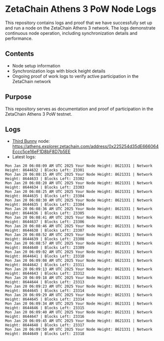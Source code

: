# ZetaChain Athens 3 PoW Node Logs
This repository contains logs and proof that we have successfully set up and run a node on the ZetaChain Athens 3 network. The logs demonstrate continuous node operation, including synchronization details and performance.

## Contents
- Node setup information
- Synchronization logs with block height details
- Ongoing proof of work logs to verify active participation in the ZetaChain network

## Purpose
This repository serves as documentation and proof of participation in the ZetaChain Athens 3 PoW testnet.

## Logs

- [Third Bunny](https://thirdbunny.xyz/) node: https://athens.explorer.zetachain.com/address/0x225254d35dE666064Eccc5ce16eF1D8bF8D7b5EE
- Latest logs:
```
Mon Jan 20 06:08:09 AM UTC 2025 Your Node Height: 8621331 | Network Height: 8644632 | Blocks Left: 23301
Mon Jan 20 06:08:15 AM UTC 2025 Your Node Height: 8621331 | Network Height: 8644633 | Blocks Left: 23302
Mon Jan 20 06:08:20 AM UTC 2025 Your Node Height: 8621331 | Network Height: 8644634 | Blocks Left: 23303
Mon Jan 20 06:08:25 AM UTC 2025 Your Node Height: 8621331 | Network Height: 8644635 | Blocks Left: 23304
Mon Jan 20 06:08:30 AM UTC 2025 Your Node Height: 8621331 | Network Height: 8644635 | Blocks Left: 23304
Mon Jan 20 06:08:36 AM UTC 2025 Your Node Height: 8621331 | Network Height: 8644636 | Blocks Left: 23305
Mon Jan 20 06:08:41 AM UTC 2025 Your Node Height: 8621331 | Network Height: 8644637 | Blocks Left: 23306
Mon Jan 20 06:08:46 AM UTC 2025 Your Node Height: 8621331 | Network Height: 8644638 | Blocks Left: 23307
Mon Jan 20 06:08:52 AM UTC 2025 Your Node Height: 8621331 | Network Height: 8644639 | Blocks Left: 23308
Mon Jan 20 06:08:57 AM UTC 2025 Your Node Height: 8621331 | Network Height: 8644640 | Blocks Left: 23309
Mon Jan 20 06:09:02 AM UTC 2025 Your Node Height: 8621331 | Network Height: 8644641 | Blocks Left: 23310
Mon Jan 20 06:09:08 AM UTC 2025 Your Node Height: 8621331 | Network Height: 8644642 | Blocks Left: 23311
Mon Jan 20 06:09:13 AM UTC 2025 Your Node Height: 8621331 | Network Height: 8644643 | Blocks Left: 23312
Mon Jan 20 06:09:18 AM UTC 2025 Your Node Height: 8621331 | Network Height: 8644644 | Blocks Left: 23313
Mon Jan 20 06:09:23 AM UTC 2025 Your Node Height: 8621331 | Network Height: 8644645 | Blocks Left: 23314
Mon Jan 20 06:09:29 AM UTC 2025 Your Node Height: 8621331 | Network Height: 8644645 | Blocks Left: 23314
Mon Jan 20 06:09:34 AM UTC 2025 Your Node Height: 8621331 | Network Height: 8644646 | Blocks Left: 23315
Mon Jan 20 06:09:40 AM UTC 2025 Your Node Height: 8621331 | Network Height: 8644647 | Blocks Left: 23316
Mon Jan 20 06:09:45 AM UTC 2025 Your Node Height: 8621331 | Network Height: 8644648 | Blocks Left: 23317
Mon Jan 20 06:09:50 AM UTC 2025 Your Node Height: 8621331 | Network Height: 8644649 | Blocks Left: 23318
```
